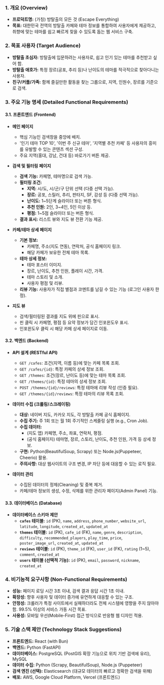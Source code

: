 ### **1. 개요 (Overview)**

*   **프로덕트명:** (가칭) 방탈출의 모든 것 (Escape Everything)
*   **목표:** 대한민국 전역의 방탈출 카페와 테마 정보를 통합하여 사용자에게 제공하고, 취향에 맞는 테마를 쉽고 빠르게 찾을 수 있도록 돕는 웹 서비스 구축.

### **2. 목표 사용자 (Target Audience)**

*   **방탈출 초심자:** 방탈출에 입문하려는 사용자로, 쉽고 인기 있는 테마를 추천받고 싶어 함.
*   **방탈출 애호가:** 특정 장르(공포, 추리 등)나 난이도의 테마를 적극적으로 찾아다니는 사용자.
*   **친구/커플/가족:** 함께 즐길만한 활동을 찾는 그룹으로, 지역, 인원수, 장르를 기준으로 검색.

### **3. 주요 기능 명세 (Detailed Functional Requirements)**

#### **3.1. 프론트엔드 (Frontend)**

*   **메인 페이지**
    *   핵심 기능인 검색창을 중앙에 배치.
    *   '인기 테마 TOP 10', '이번 주 신규 테마', '지역별 추천 카페' 등 사용자의 흥미를 유발할 수 있는 콘텐츠 섹션 구성.
    *   주요 지역(홍대, 강남, 건대 등) 바로가기 버튼 제공.

*   **검색 및 필터링 페이지**
    *   **검색 기능:** 카페명, 테마명으로 검색 가능.
    *   **필터링 조건:**
        *   **지역:** 시/도, 시/군/구 단위 선택 (다중 선택 가능).
        *   **장르:** 공포, 스릴러, 추리, 판타지, SF, 감성 등 (다중 선택 가능).
        *   **난이도:** 1~5단계 슬라이더 또는 버튼 형식.
        *   **추천 인원:** 2인, 3~4인, 5인 이상 등.
        *   **평점:** 1~5점 슬라이더 또는 버튼 형식.
    *   **결과 표시:** 리스트 뷰와 지도 뷰 전환 기능 제공.

*   **카페/테마 상세 페이지**
    *   **기본 정보:**
        *   카페명, 주소(지도 연동), 연락처, 공식 홈페이지 링크.
        *   해당 카페가 보유한 전체 테마 목록.
    *   **테마 상세 정보:**
        *   테마 포스터 이미지.
        *   장르, 난이도, 추천 인원, 플레이 시간, 가격.
        *   테마 스토리 및 소개.
        *   사용자 평점 및 리뷰.
    *   **리뷰 기능:** 사용자가 직접 별점과 코멘트를 남길 수 있는 기능 (로그인 사용자 한정).

*   **지도 뷰**
    *   검색/필터링된 결과를 지도 위에 핀으로 표시.
    *   핀 클릭 시 카페명, 평점 등 요약 정보가 담긴 인포윈도우 표시.
    *   인포윈도우 클릭 시 해당 카페 상세 페이지로 이동.

#### **3.2. 백엔드 (Backend)**

*   **API 설계 (RESTful API)**
    *   `GET /cafes`: 조건(지역, 이름 등)에 맞는 카페 목록 조회.
    *   `GET /cafes/{id}`: 특정 카페의 상세 정보 조회.
    *   `GET /themes`: 조건(장르, 난이도 등)에 맞는 테마 목록 조회.
    *   `GET /themes/{id}`: 특정 테마의 상세 정보 조회.
    *   `POST /themes/{id}/reviews`: 특정 테마에 리뷰 작성 (인증 필요).
    *   `GET /themes/{id}/reviews`: 특정 테마의 리뷰 목록 조회.

*   **데이터 수집 (크롤링/스크레이핑)**
    *   **대상:** 네이버 지도, 카카오 지도, 각 방탈출 카페 공식 홈페이지.
    *   **수집 주기:** 주 1회 또는 월 1회 주기적인 스케줄링 실행 (e.g., Cron Job).
    *   **수집 데이터:**
        *   (지도 앱) 카페명, 주소, 좌표, 연락처, 평점.
        *   (공식 홈페이지) 테마명, 장르, 스토리, 난이도, 추천 인원, 가격 등 상세 정보.
    *   **구현:** Python(BeautifulSoup, Scrapy) 또는 Node.js(Puppeteer, Cheerio) 활용.
    *   **주의사항:** 대상 웹사이트의 구조 변경, IP 차단 등에 대응할 수 있는 로직 필요.

*   **데이터 관리**
    *   수집된 데이터의 정제(Cleaning) 및 중복 제거.
    *   카페/테마 정보의 생성, 수정, 삭제를 위한 관리자 페이지(Admin Panel) 기능.

#### **3.3. 데이터베이스 (Database)**

*   **데이터베이스 스키마 제안**
    *   **`cafes` 테이블:** `id` (PK), `name`, `address`, `phone_number`, `website_url`, `latitude`, `longitude`, `created_at`, `updated_at`
    *   **`themes` 테이블:** `id` (PK), `cafe_id` (FK), `name`, `genre`, `description`, `difficulty`, `recommended_players`, `play_time`, `price`, `poster_image_url`, `created_at`, `updated_at`
    *   **`reviews` 테이블:** `id` (PK), `theme_id` (FK), `user_id` (FK), `rating` (1~5), `comment`, `created_at`
    *   **`users` 테이블 (선택적 기능):** `id` (PK), `email`, `password`, `nickname`, `created_at`

### **4. 비기능적 요구사항 (Non-Functional Requirements)**

*   **성능:** 페이지 로딩 시간 3초 이내, 검색 결과 응답 시간 1초 이내.
*   **확장성:** 향후 사용자 및 데이터 증가에 유연하게 대응할 수 있는 구조.
*   **안정성:** 크롤러가 특정 사이트에서 실패하더라도 전체 시스템에 영향을 주지 않아야 함. 99.5% 이상의 서비스 가동 시간 목표.
*   **사용성:** 모바일 우선(Mobile-First) 접근 방식으로 반응형 웹 디자인 적용.

### **5. 기술 스택 제안 (Technology Stack Suggestions)**

*   **프론트엔드:** React (with Bun)
*   **백엔드:** Python (FastAPI)
*   **데이터베이스:** PostgreSQL (PostGIS 확장 기능으로 위치 기반 검색에 유리), MySQL
*   **데이터 수집:** Python (Scrapy, BeautifulSoup), Node.js (Puppeteer)
*   **검색 엔진 (선택):** Elasticsearch (대규모 데이터의 빠르고 정확한 검색을 위해)
*   **배포:** AWS, Google Cloud Platform, Vercel (프론트엔드)
